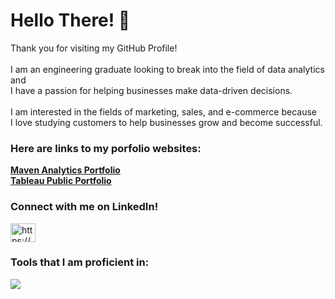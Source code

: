 <h1 align="left">Hello There! 👋</h1>
<p align="left"> Thank you for visiting my GitHub Profile! <br> <br>
                 I am an engineering graduate looking to break into the field of data analytics and <br>
                 I have a passion for helping businesses make data-driven decisions. <br> <br>
                 I am interested in the fields of marketing, sales, and e-commerce because <br>
                 I love studying customers to help businesses grow and become successful. </p>

<h3 alight="left">Here are links to my porfolio websites:</h3>
<p>
<a href="https://www.mavenanalytics.io/profile/Chris-Barnett/87013525"><strong>Maven Analytics Portfolio</strong></a> <br>
<a href="https://public.tableau.com/app/profile/chris.barnett3765/vizzes"><strong>Tableau Public Portfolio</strong></a>
</p>

<h3 align="left">Connect with me on LinkedIn!</h3>
<p align="left">
<a href="https://www.linkedin.com/in/chris-b-79abbb125/" target="blank"><img align="center" src="https://raw.githubusercontent.com/rahuldkjain/github-profile-readme-generator/master/src/images/icons/Social/linked-in-alt.svg" alt="https://www.linkedin.com/in/chris-b-79abbb125/" height="30" width="40" /></a>
</p>

<h3 align="left">Tools that I am proficient in:</h3>

<a href="https://photos.onedrive.com/share/190CC22740FBED76!205863?cid=190CC22740FBED76&resId=190CC22740FBED76!205863&authkey=!ANUT7cxOvlsutuo&ithint=photo&e=3gl1Rh" target="_blank" rel="noreferrer"> <img src="https://photos.onedrive.com/share/190CC22740FBED76!205863?cid=190CC22740FBED76&resId=190CC22740FBED76!205863&authkey=!ANUT7cxOvlsutuo&ithint=photo&e=3gl1Rh">
</a>
